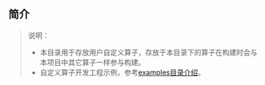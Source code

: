## 简介

> 说明：
> - 本目录用于存放用户自定义算子，存放于本目录下的算子在构建时会与本项目中其它算子一样参与构建。
> - 自定义算子开发工程示例，参考[examples目录介绍](./../examples/README.md)。

